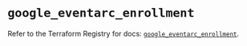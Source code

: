 # `google_eventarc_enrollment`

Refer to the Terraform Registry for docs: [`google_eventarc_enrollment`](https://registry.terraform.io/providers/hashicorp/google/6.49.2/docs/resources/eventarc_enrollment).
